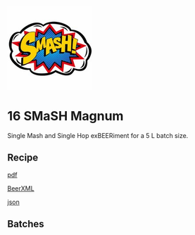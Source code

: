 ![logo](./16_SMaSH_Magnum.jpeg)

# 16 SMaSH Magnum

Single Mash and Single Hop exBEERiment for a 5 L batch size.

## Recipe

[pdf](./16_SMaSH_Magnum.pdf)

[BeerXML](./16_SMaSH_Magnum.xml)

[json](./16_SMaSH_Magnum.json)

## Batches
